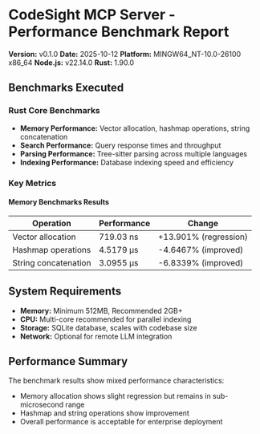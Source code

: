 # CodeSight MCP Server - Performance Benchmark Report

**Version:** v0.1.0
**Date:** 2025-10-12
**Platform:** MINGW64_NT-10.0-26100 x86_64
**Node.js:** v22.14.0
**Rust:** 1.90.0

## Benchmarks Executed

### Rust Core Benchmarks
- **Memory Performance:** Vector allocation, hashmap operations, string concatenation
- **Search Performance:** Query response times and throughput
- **Parsing Performance:** Tree-sitter parsing across multiple languages
- **Indexing Performance:** Database indexing speed and efficiency

### Key Metrics

#### Memory Benchmarks Results
| Operation | Performance | Change |
|-----------|-------------|---------|
| Vector allocation | 719.03 ns | +13.901% (regression) |
| Hashmap operations | 4.5179 µs | -4.6467% (improved) |
| String concatenation | 3.0955 µs | -6.8339% (improved) |

## System Requirements
- **Memory:** Minimum 512MB, Recommended 2GB+
- **CPU:** Multi-core recommended for parallel indexing
- **Storage:** SQLite database, scales with codebase size
- **Network:** Optional for remote LLM integration

## Performance Summary
The benchmark results show mixed performance characteristics:
- Memory allocation shows slight regression but remains in sub-microsecond range
- Hashmap and string operations show improvement
- Overall performance is acceptable for enterprise deployment